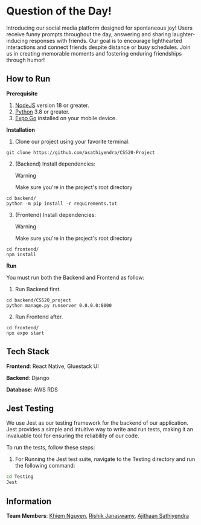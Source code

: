 # Question of the Day!

Introducing our social media platform designed for spontaneous joy! Users receive funny prompts throughout the day, answering and sharing laughter-inducing responses with friends. Our goal is to encourage lighthearted interactions and connect friends despite distance or busy schedules. Join us in creating memorable moments and fostering enduring friendships through humor!

## How to Run

**Prerequisite**

1. [NodeJS](https://nodejs.org/en/) version 18 or greater.
2. [Python](https://www.python.org/) 3.8 or greater.
3. [Expo Go](https://expo.dev/client) installed on your mobile device.

**Installation**

1. Clone our project using your favorite terminal:

```
git clone https://github.com/asathiyendra/CS520-Project
```

2. (Backend) Install dependencies:
   > [!WARNING]
   > Make sure you're in the project's root directory

```
cd backend/
python -m pip install -r requirements.txt
```

3. (Frontend) Install dependencies:
   > [!WARNING]
   > Make sure you're in the project's root directory

```
cd frontend/
npm install
```

**Run**

You must run both the Backend and Frontend as follow:

1. Run Backend first.

```
cd backend/CS520_project
python manage.py runserver 0.0.0.0:8000
```

2. Run Frontend after.

```
cd frontend/
npx expo start
```

## Tech Stack

**Frontend**: React Native, Gluestack UI

**Backend**: Django

**Database**: AWS RDS

## Jest Testing

We use Jest as our testing framework for the backend of our application. Jest provides a simple and intuitive way to write and run tests, making it an invaluable tool for ensuring the reliability of our code.

To run the tests, follow these steps:

1. For Running the Jest test suite, navigate to the Testing directory and run the following command:

```bash
cd Testing
Jest
```

## Information

**Team Members**: [Khiem Nguyen](https://github.com/ntdkhiem), [Rishik Janaswamy](https://github.com/Rishik-J), [Ajithaan Sathiyendra](https://github.com/asathiyendra)
